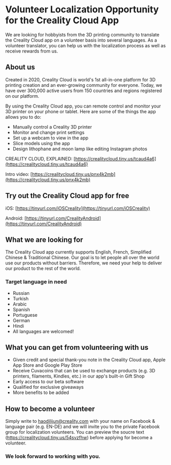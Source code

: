 # Volunteer Localization Opportunity for the Creality Cloud App
 We are looking for hobbyists from the 3D printing community to translate the Creality Cloud app on a volunteer basis into several languages. As a volunteer translator, you can help us with the localization process as well as receive rewards from us.
## About us
Created in 2020, Creality Cloud is world's 1st all-in-one platform for 3D printing creation and an ever-growing community for everyone. Today, we have over 300,000 active users from 150 countries and regions registered on our platform.

By using the Creality Cloud app, you can remote control and monitor your 3D printer on your phone or tablet. Here are some of the things the app allows you to do:

- Manually control a Creality 3D printer
- Monitor and change print settings
- Set up a webcam to view in the app
- Slice models using the app
- Design lithophane and moon lamp like editing Instagram photos

CREALITY CLOUD, EXPLAINED: [https://crealitycloud.tiny.us/tcaud4a6](https://crealitycloud.tiny.us/tcaud4a6)

Intro video: [https://crealitycloud.tiny.us/pnx4k2mb](https://crealitycloud.tiny.us/pnx4k2mb)

## Try out the Creality Cloud app for free
iOS: [https://tinyurl.com/iOSCreality](https://tinyurl.com/iOSCreality)

Android: [https://tinyurl.com/CrealityAndroid](https://tinyurl.com/CrealityAndroid)

## What we are looking for
The Creality Cloud app currently supports English, French, Simplified Chinese & Traditional Chinese. Our goal is to let people all over the world use our products without barriers. Therefore, we need your help to deliver our product to the rest of the world.
### Target language in need
- Russian
- Turkish
- Arabic
- Spanish
- Portuguese
- German
- Hindi
- All languages are welcomed!
## What you can get from volunteering with us
- Given credit and special thank-you note in the Creality Cloud app, Apple App Store and Google Play Store
- Receive Cuvacoins that can be used to exchange products (e.g. 3D printers, filaments, Kindles, etc.) in our app's built-in Gift Shop
- Early access to our beta software
- Qualified for exclusive giveaways
- More benefits to be added

## How to become a volunteer
Simply write to haodilijun@creality.com with your name on Facebook & language pair (e.g. EN-DE) and we will invite you to the private Facebook group for localization volunteers.
You can preview the soucre text (https://crealitycloud.tiny.us/54svzfhw) before applying for become a volunteer. 

### We look forward to working with you.
